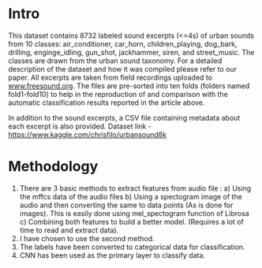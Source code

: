 # Intro

This dataset contains 8732 labeled sound excerpts (<=4s) of urban sounds from 10 classes: air_conditioner, car_horn, children_playing, dog_bark, drilling, enginge_idling, gun_shot, jackhammer, siren, and street_music. The classes are drawn from the urban sound taxonomy. For a detailed description of the dataset and how it was compiled please refer to our paper. All excerpts are taken from field recordings uploaded to www.freesound.org. The files are pre-sorted into ten folds (folders named fold1-fold10) to help in the reproduction of and comparison with the automatic classification results reported in the article above.

In addition to the sound excerpts, a CSV file containing metadata about each excerpt is also provided.
Dataset link - https://www.kaggle.com/chrisfilo/urbansound8k

# Methodology

1. There are 3 basic methods to extract features from audio file : a) Using the mffcs data of the audio files b) Using a spectogram image of the audio and then converting the same to data points (As is done for images). This is easily done using mel_spectogram function of Librosa c) Combining both features to build a better model. (Requires a lot of time to read and extract data).
1. I have chosen to use the second method.
1. The labels have been converted to categorical data for classification.
1. CNN has been used as the primary layer to classify data.
